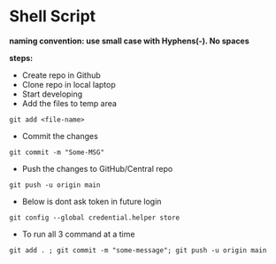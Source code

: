 # Shell Script

**naming convention: use small case with Hyphens(-). No spaces**

**steps:**
* Create repo in Github
* Clone repo in local laptop
* Start developing
* Add the files to temp area
```
git add <file-name>
```

* Commit the changes
```
git commit -m "Some-MSG"
```

* Push the changes to GitHub/Central repo
```
git push -u origin main
```
* Below is dont ask token in future login
```
git config --global credential.helper store
```

* To run all 3 command at a time
```
git add . ; git commit -m "some-message"; git push -u origin main
```
